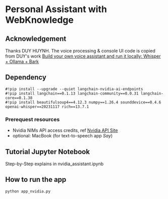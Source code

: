 # Personal Assistant with WebKnowledge


## Acknowledgement

Thanks DUY HUYNH. The voice processing & console UI code is copied from DUY's work [Build your own voice assistant and run it locally: Whisper + Ollama + Bark](https://blog.duy.dev/build-your-own-voice-assistant-and-run-it-locally/)

## Dependency

```shell:
#!pip install --upgrade --quiet langchain-nvidia-ai-endpoints
#!pip install langchain==0.1.13 langchain-community==0.0.31 langchain-core==0.1.38
#!pip install beautifulsoup4==4.12.3 numpy==1.26.4 sounddevice==0.4.6 openai-whisper==20231117 rich==13.7.1 
```

### Prerequest resources
* Nvidia NIMs API access credits, ref [Nvidia API Site](https://docs.api.nvidia.com/)
* optional: MacBook (for text-to-speech app *Say*)

## Tutorial Jupyter Notebook

Step-by-Step explains in nvidia_assistant.ipynb


## How to run the app

```shell:
python app_nvidia.py
```

